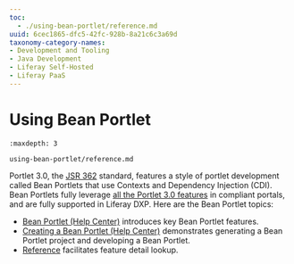 ```yaml
---
toc:
  - ./using-bean-portlet/reference.md
uuid: 6cec1865-dfc5-42fc-928b-8a21c6c3a69d
taxonomy-category-names:
- Development and Tooling
- Java Development
- Liferay Self-Hosted
- Liferay PaaS
---
```

# Using Bean Portlet

```{toctree}
:maxdepth: 3

using-bean-portlet/reference.md
```

Portlet 3.0, the [JSR 362](https://jcp.org/en/jsr/detail?id=362) standard, features a style of portlet development called Bean Portlets that use Contexts and Dependency Injection (CDI). Bean Portlets fully leverage [all the Portlet 3.0 features](https://portals.apache.org/pluto/v301/v3Features.html) in compliant portals, and are fully supported in Liferay DXP. Here are the Bean Portlet topics:

* [Bean Portlet \(Help Center\)](https://help.liferay.com/hc/en-us/articles/360028708752-Bean-Portlet) introduces key Bean Portlet features.
* [Creating a Bean Portlet \(Help Center\)](https://help.liferay.com/hc/en-us/articles/360028708772-Creating-a-Bean-Portlet) demonstrates generating a Bean Portlet project and developing a Bean Portlet.
* [Reference](./using-bean-portlet/reference.md) facilitates feature detail lookup.
